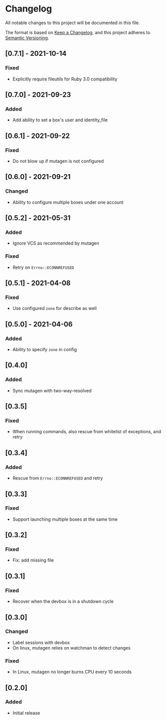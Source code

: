 # Changelog
All notable changes to this project will be documented in this file.

The format is based on [Keep a Changelog](https://keepachangelog.com/en/1.0.0/),
and this project adheres to [Semantic Versioning](https://semver.org/spec/v2.0.0.html).

## [0.7.1] - 2021-10-14
### Fixed
- Explicitly require fileutils for Ruby 3.0 compatibility

## [0.7.0] - 2021-09-23
### Added
- Add ability to set a box's user and identity_file

## [0.6.1] - 2021-09-22
### Fixed
- Do not blow up if mutagen is not configured

## [0.6.0] - 2021-09-21
### Changed
- Ability to configure multiple boxes under one account

## [0.5.2] - 2021-05-31
### Added
- Ignore VCS as recommended by mutagen

### Fixed
- Retry on `Errno::ECONNREFUSED`

## [0.5.1] - 2021-04-08
### Fixed
- Use configured `zone` for describe as well

## [0.5.0] - 2021-04-06
### Added
- Ability to specify `zone` in config

## [0.4.0]
### Added
- Sync mutagen with two-way-resolved

## [0.3.5]
### Fixed
- When running commands, also rescue from whitelist of exceptions, and retry

## [0.3.4]
### Added
- Rescue from `Errno::ECONNREFUSED` and retry

## [0.3.3]
### Fixed
- Support launching multiple boxes at the same time

## [0.3.2]
### Fixed
- Fix: add missing file

## [0.3.1]
### Fixed
- Recover when the devbox is in a shutdown cycle

## [0.3.0]
### Changed
- Label sessions with devbox
- On linux, mutagen relies on watchman to detect changes

### Fixed
- In Linux, mutagen no longer burns CPU every 10 seconds

## [0.2.0]
### Added
- Initial release
